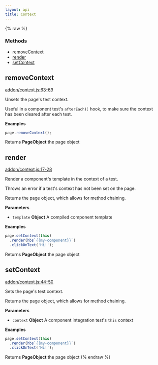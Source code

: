 ```yaml
---
layout: api
title: Context
---
```


{% raw %}
### Methods

- [removeContext](#removecontext)
- [render](#render)
- [setContext](#setcontext)

## removeContext

[addon/context.js:63-69](undefined/blob/f6764e1741c7d2964c1cba26ae375c672ad45d02/addon/context.js#L63-L69 "Source code on GitHub")

Unsets the page's test context.

Useful in a component test's `afterEach()` hook, to make sure the context has been cleared after each test.

**Examples**

```javascript
page.removeContext();
```

Returns **PageObject** the page object

## render

[addon/context.js:17-28](undefined/blob/f6764e1741c7d2964c1cba26ae375c672ad45d02/addon/context.js#L17-L28 "Source code on GitHub")

Render a component's template in the context of a test.

Throws an error if a test's context has not been set on the page.

Returns the page object, which allows for method chaining.

**Parameters**

-   `template` **Object** A compiled component template

**Examples**

```javascript
page.setContext(this)
  .render(hbs`{{my-component}}`)
  .clickOnText('Hi!');
```

Returns **PageObject** the page object

## setContext

[addon/context.js:44-50](undefined/blob/f6764e1741c7d2964c1cba26ae375c672ad45d02/addon/context.js#L44-L50 "Source code on GitHub")

Sets the page's test context.

Returns the page object, which allows for method chaining.

**Parameters**

-   `context` **Object** A component integration test's `this` context

**Examples**

```javascript
page.setContext(this)
  .render(hbs`{{my-component}}`)
  .clickOnText('Hi!');
```

Returns **PageObject** the page object
{% endraw %}
